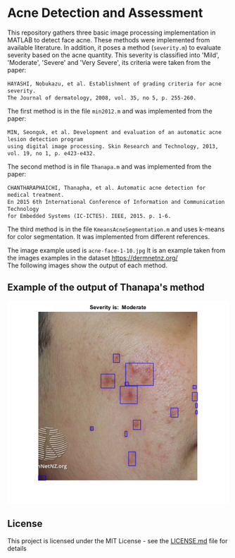 # Acne Detection and Assessment

This repository gathers three basic image processing implementation in MATLAB to detect face acne. These methods were implemented from available literature. In addition, it poses a method (```severity.m```) to evaluate severity based on the acne quantity. This severity is classified into 'Mild', 'Moderate', 'Severe' and 'Very Severe', its criteria were taken from the paper:

```
HAYASHI, Nobukazu, et al. Establishment of grading criteria for acne severity. 
The Journal of dermatology, 2008, vol. 35, no 5, p. 255-260.
``` 
The first method is in the file ```min2012.m``` and was implemented from the paper:  

```
MIN, Seonguk, et al. Development and evaluation of an automatic acne lesion detection program 
using digital image processing. Skin Research and Technology, 2013, vol. 19, no 1, p. e423-e432.
```
The second method is in file ```Thanapa.m``` and was implemented from the paper:

```
CHANTHARAPHAICHI, Thanapha, et al. Automatic acne detection for medical treatment. 
En 2015 6th International Conference of Information and Communication Technology 
for Embedded Systems (IC-ICTES). IEEE, 2015. p. 1-6.
```

The third method is in the file ```KmeansAcneSegmentation.m``` and uses k-means for color segmentation. It was implemented from different references. 

The image example used is ```acne-face-1-10.jpg``` It is an example taken from the images examples in the dataset https://dermnetnz.org/  
The following images show the output of each method.

## Example of the output of Thanapa's method
![Image Thanapa's method](https://github.com/Dacapi91/AcneDetectionAssessment/blob/master/Thanapa_Output.png)

## License

This project is licensed under the MIT License - see the [LICENSE.md](LICENSE.md) file for details
